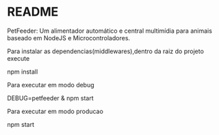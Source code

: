 # README #
PetFeeder: Um alimentador automático e central multimídia para animais baseado em NodeJS e Microcontroladores.

Para instalar as dependencias(middlewares),dentro da raiz do projeto execute 

npm install

Para executar em modo debug

DEBUG=petfeeder & npm start

Para executar em modo producao

npm start
